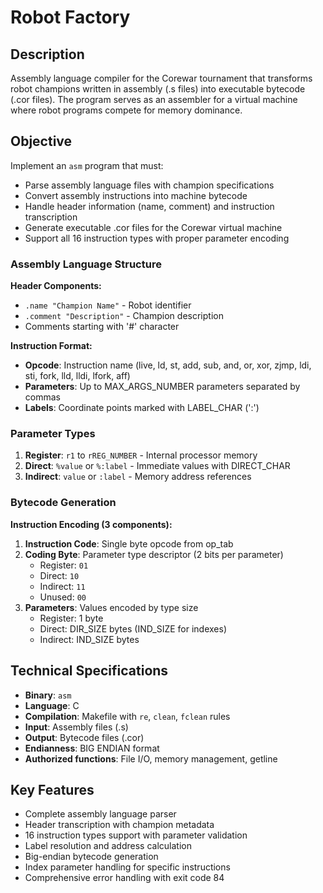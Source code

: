 # Robot Factory

## Description
Assembly language compiler for the Corewar tournament that transforms robot champions written in assembly (.s files) into executable bytecode (.cor files). The program serves as an assembler for a virtual machine where robot programs compete for memory dominance.

## Objective
Implement an `asm` program that must:
- Parse assembly language files with champion specifications
- Convert assembly instructions into machine bytecode
- Handle header information (name, comment) and instruction transcription
- Generate executable .cor files for the Corewar virtual machine
- Support all 16 instruction types with proper parameter encoding

### Assembly Language Structure
**Header Components:**
- `.name "Champion Name"` - Robot identifier
- `.comment "Description"` - Champion description
- Comments starting with '#' character

**Instruction Format:**
- **Opcode**: Instruction name (live, ld, st, add, sub, and, or, xor, zjmp, ldi, sti, fork, lld, lldi, lfork, aff)
- **Parameters**: Up to MAX_ARGS_NUMBER parameters separated by commas
- **Labels**: Coordinate points marked with LABEL_CHAR (':')

### Parameter Types
1. **Register**: `r1` to `rREG_NUMBER` - Internal processor memory
2. **Direct**: `%value` or `%:label` - Immediate values with DIRECT_CHAR
3. **Indirect**: `value` or `:label` - Memory address references

### Bytecode Generation
**Instruction Encoding (3 components):**
1. **Instruction Code**: Single byte opcode from op_tab
2. **Coding Byte**: Parameter type descriptor (2 bits per parameter)
   - Register: `01`
   - Direct: `10` 
   - Indirect: `11`
   - Unused: `00`
3. **Parameters**: Values encoded by type size
   - Register: 1 byte
   - Direct: DIR_SIZE bytes (IND_SIZE for indexes)
   - Indirect: IND_SIZE bytes

## Technical Specifications
- **Binary**: `asm`
- **Language**: C
- **Compilation**: Makefile with `re`, `clean`, `fclean` rules
- **Input**: Assembly files (.s)
- **Output**: Bytecode files (.cor)
- **Endianness**: BIG ENDIAN format
- **Authorized functions**: File I/O, memory management, getline

## Key Features
- Complete assembly language parser
- Header transcription with champion metadata
- 16 instruction types support with parameter validation
- Label resolution and address calculation
- Big-endian bytecode generation
- Index parameter handling for specific instructions
- Comprehensive error handling with exit code 84
